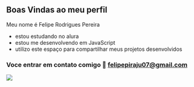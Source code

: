 ## Boas Vindas ao meu perfil

Meu nome é Felipe Rodrigues Pereira

- estou estudando no alura
- estou me desenvolvendo em JavaScript
- utilizo este espaço para compartilhar meus projetos desenvolvidos

### Voce entrar em contato comigo 📧 felipepiraju07@gmail.com
 
![](https://media1.tenor.com/m/1nwjs8in1DUAAAAC/el-bicho-tomando-jugo-cr7.gif)
